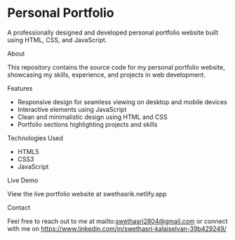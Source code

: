 # Personal Portfolio

A professionally designed and developed personal portfolio website built using HTML, CSS, and JavaScript.

About

This repository contains the source code for my personal portfolio website, showcasing my skills, experience, and projects in web development.


Features

- Responsive design for seamless viewing on desktop and mobile devices
- Interactive elements using JavaScript
- Clean and minimalistic design using HTML and CSS
- Portfolio sections highlighting projects and skills


Technologies Used

- HTML5
- CSS3
- JavaScript

Live Demo

View the live portfolio website at swethasrik.netlify.app

Contact

Feel free to reach out to me at mailto:swethasri2804@gmail.com or connect with me on https://www.linkedin.com/in/swethasri-kalaiselvan-39b429249/
